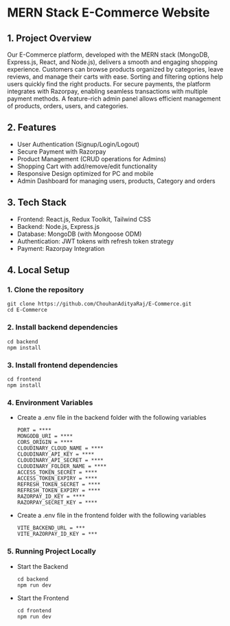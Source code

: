 # MERN Stack E-Commerce Website

## 1. Project Overview

Our E-Commerce platform, developed with the MERN stack (MongoDB, Express.js, React, and Node.js), delivers a smooth and engaging shopping experience. Customers can browse products organized by categories, leave reviews, and manage their carts with ease. Sorting and filtering options help users quickly find the right products. For secure payments, the platform integrates with Razorpay, enabling seamless transactions with multiple payment methods. A feature-rich admin panel allows efficient management of products, orders, users, and categories.

## 2. Features
- User Authentication (Signup/Login/Logout)
- Secure Payment with Razorpay
- Product Management (CRUD operations for Admins)
- Shopping Cart with add/remove/edit functionality
- Responsive Design optimized for PC and mobile
- Admin Dashboard for managing users, products, Category and orders

## 3. Tech Stack
- Frontend: React.js, Redux Toolkit, Tailwind CSS
- Backend: Node.js, Express.js
- Database: MongoDB (with Mongoose ODM)
- Authentication: JWT tokens with refresh token strategy
- Payment: Razorpay Integration


## 4. Local Setup

### 1. Clone the repository

    git clone https://github.com/ChouhanAdityaRaj/E-Commerce.git
    cd E-Commerce

### 2. Install backend dependencies
    cd backend
    npm install

### 3. Install frontend dependencies
    cd frontend
    npm install

### 4. Environment Variables
   - Create a .env file in the backend folder with the following variables

     ```
     PORT = ****
     MONGODB_URI = ****
     CORS_ORIGIN = ****
     CLOUDINARY_CLOUD_NAME = ****
     CLOUDINARY_API_KEY = ****
     CLOUDINARY_API_SECRET = ****
     CLOUDINARY_FOLDER_NAME = ****
     ACCESS_TOKEN_SECRET = ****
     ACCESS_TOKEN_EXPIRY = ****
     REFRESH_TOKEN_SECRET = ****
     REFRESH_TOKEN_EXPIRY = ****
     RAZORPAY_ID_KEY = ****
     RAZORPAY_SECRET_KEY = ****
     ```

   - Create a .env file in the frontend folder with the following variables

     ```
     VITE_BACKEND_URL = ***
     VITE_RAZORPAY_ID_KEY = ***
     ```

### 5. Running Project Locally
- Start the Backend
    ```
    cd backend
    npm run dev
    ```
- Start the Frontend
    ```
    cd frontend 
    npm run dev
    ```

